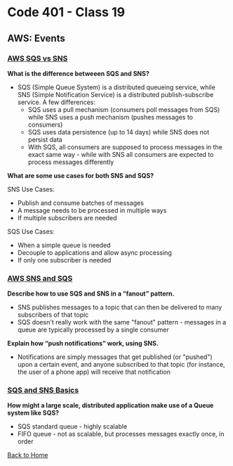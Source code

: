 # Code 401 - Class 19

## AWS: Events

### [AWS SQS vs SNS](https://medium.com/awesome-cloud/aws-difference-between-sqs-and-sns-61a397bf76c5)

**What is the difference betweeen SQS and SNS?**

- SQS (Simple Queue System) is a distributed queueing service, while SNS (Simple Notification Service) is a distributed publish-subscribe service. A few differences:
  - SQS uses a pull mechanism (consumers poll messages from SQS) while SNS uses a push mechanism (pushes messages to consumers)
  - SQS uses data persistence (up to 14 days) while SNS does not persist data
  - With SQS, all consumers are supposed to process messages in the exact same way - while with SNS all consumers are expected to process messages differently

**What are some use cases for both SNS and SQS?**

SNS Use Cases:

- Publish and consume batches of messages
- A message needs to be processed in multiple ways
- If multiple subscribers are needed

SQS Use Cases:

- When a simple queue is needed
- Decouple to applications and allow async processing
- If only one subscriber is needed

### [AWS SNS and SQS](https://www.youtube.com/watch?v=mXk0MNjlO7A)

**Describe how to use SQS and SNS in a “fanout” pattern.**

- SNS publishes messages to a topic that can then be delivered to many subscribers of that topic
- SQS doesn't really work with the same "fanout" pattern - messages in a queue are typically processed by a single consumer

**Explain how “push notifications” work, using SNS.**

- Notifications are simply messages that get published (or "pushed") upon a certain event, and anyone subscribed to that topic (for instance, the user of a phone app) will receive that notification

### [SQS and SNS Basics](https://www.youtube.com/watch?v=UesxWuZMZqI)

**How might a large scale, distributed application make use of a Queue system like SQS?**

- SQS standard queue - highly scalable
- FIFO queue - not as scalable, but processes messages exactly once, in order

[Back to Home](../README.md)
